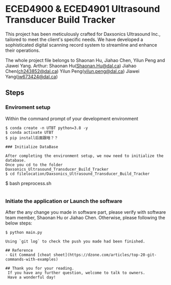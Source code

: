 # ECED4900 & ECED4901 Ultrasound Transducer Build Tracker

This project has been meticulously crafted for Daxsonics Ultrasound Inc., tailored to meet the client's specific needs. We have developed a sophisticated digital scanning record system to streamline and enhance their operations.

The whole project file belongs to Shaonan Hu, Jiahao Chen, Yilun Peng and Jiawei Yang.
Arthur: 
Shaonan Hu(Shaonan.Hu@dal.ca)
Jiahao Chen(ch243852@dal.ca)
Yilun Peng(yilun.peng@dal.ca)
Jiawei Yang(jw673424@dal.ca)
## Steps

### Enviroment setup

Within the command prompt of your development environment
```
$ conda create -n UTBT python=3.8 -y
$ conda activate UTBT
$ pip install后面跟啥？？
```

```
### Initialize DataBase

After completing the environment setup, we now need to initialize the database.
Once you cd to the folder Daxsonics_Ultrasound_Transducer_Build_Tracker
$ cd filelocation/Daxsonics_Ultrasound_Transducer_Build_Tracker
```
$ bash preprocess.sh
```

```
### Initiate the application or Launch the software

After the any change you made in software part, please verify with software team member, Shaonan Hu or Jiahao Chen. Otherwise, please following the below steps:
```
$ python main.py

Using `git log` to check the push you made had been finished.

## Reference
- Git Command [cheat sheet](https://dzone.com/articles/top-20-git-commands-with-examples)

## Thank you for your reading.
 If you have any further question, welcome to talk to owners.
 Have a wonderful day!
